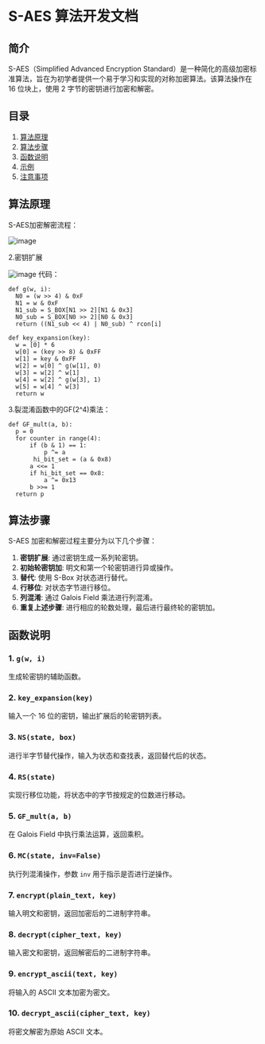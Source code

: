 # S-AES 算法开发文档

## 简介

S-AES（Simplified Advanced Encryption Standard）是一种简化的高级加密标准算法，旨在为初学者提供一个易于学习和实现的对称加密算法。该算法操作在 16 位块上，使用 2 字节的密钥进行加密和解密。

## 目录

1. [算法原理](#算法原理)
2. [算法步骤](#算法步骤)
3. [函数说明](#函数说明)
4. [示例](#示例)
5. [注意事项](#注意事项)

## 算法原理
S-AES加密解密流程：

![image](https://github.com/user-attachments/assets/0983f3d7-1e7a-4e2a-981a-5287974c8535)

2.密钥扩展

![image](https://github.com/user-attachments/assets/d5995399-822f-42e6-811a-19a4ea2a5a3a)
代码：

    def g(w, i):
      N0 = (w >> 4) & 0xF
      N1 = w & 0xF
      N1_sub = S_BOX[N1 >> 2][N1 & 0x3]
      N0_sub = S_BOX[N0 >> 2][N0 & 0x3]
      return ((N1_sub << 4) | N0_sub) ^ rcon[i]
 
    def key_expansion(key):
      w = [0] * 6
      w[0] = (key >> 8) & 0xFF
      w[1] = key & 0xFF
      w[2] = w[0] ^ g(w[1], 0)
      w[3] = w[2] ^ w[1]
      w[4] = w[2] ^ g(w[3], 1)
      w[5] = w[4] ^ w[3]
      return w

3.裂混淆函数中的GF(2^4)乘法：

    def GF_mult(a, b):
      p = 0
      for counter in range(4):
          if (b & 1) == 1:
              p ^= a
           hi_bit_set = (a & 0x8)
          a <<= 1
          if hi_bit_set == 0x8:
              a ^= 0x13
          b >>= 1
      return p
 
## 算法步骤
S-AES 加密和解密过程主要分为以下几个步骤：

1. **密钥扩展**: 通过密钥生成一系列轮密钥。
2. **初始轮密钥加**: 明文和第一个轮密钥进行异或操作。
3. **替代**: 使用 S-Box 对状态进行替代。
4. **行移位**: 对状态字节进行移位。
5. **列混淆**: 通过 Galois Field 乘法进行列混淆。
6. **重复上述步骤**: 进行相应的轮数处理，最后进行最终轮的密钥加。

## 函数说明

### 1. `g(w, i)`

生成轮密钥的辅助函数。

### 2. `key_expansion(key)`

输入一个 16 位的密钥，输出扩展后的轮密钥列表。

### 3. `NS(state, box)`

进行半字节替代操作，输入为状态和查找表，返回替代后的状态。

### 4. `RS(state)`

实现行移位功能，将状态中的字节按规定的位数进行移动。

### 5. `GF_mult(a, b)`

在 Galois Field 中执行乘法运算，返回乘积。

### 6. `MC(state, inv=False)`

执行列混淆操作，参数 `inv` 用于指示是否进行逆操作。

### 7. `encrypt(plain_text, key)`

输入明文和密钥，返回加密后的二进制字符串。

### 8. `decrypt(cipher_text, key)`

输入密文和密钥，返回解密后的二进制字符串。

### 9. `encrypt_ascii(text, key)`

将输入的 ASCII 文本加密为密文。

### 10. `decrypt_ascii(cipher_text, key)`

将密文解密为原始 ASCII 文本。

